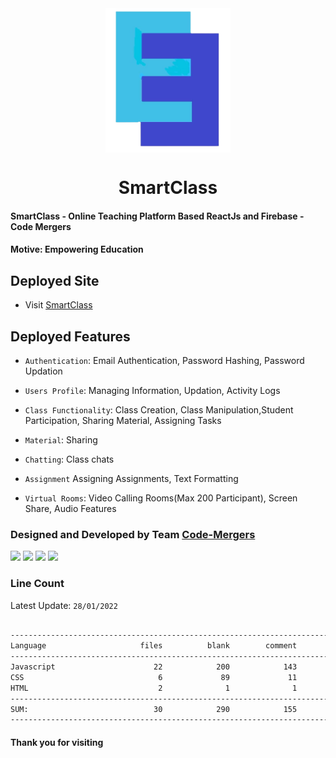 <center>
<img align='center' src="./Images/icon.png" width="200"/>

# SmartClass

</center>

#### SmartClass - Online Teaching Platform Based ReactJs and Firebase - Code Mergers
#### __Motive:__ Empowering Education

## Deployed Site
- Visit [SmartClass](https://smartclass.netlify.app/)

## Deployed Features
- `Authentication`: Email Authentication, Password Hashing, Password Updation
<!-- ![](./Images/auth.png) -->

- `Users Profile`: Managing Information, Updation, Activity Logs
<!-- ![](./Images/user1.png) -->
<!-- ![](./Images/user.png) -->

- `Class Functionality`: Class Creation, Class Manipulation,Student Participation, Sharing Material, Assigning Tasks
<!-- ![](./Images/class1.png) -->
<!-- ![](./Images/class2.png) -->
<!-- ![](./Images/class3.png) -->

- `Material`: Sharing
<!-- ![](./Images/share.png) -->
<!-- ![](./Images/shared.png) -->

- `Chatting`: Class chats
<!-- ![](./Images/chat.png) -->

- `Assignment` Assigning Assignments, Text Formatting
<!-- ![](./Images/assign.png) -->

- `Virtual Rooms`: Video Calling Rooms(Max 200 Participant), Screen Share, Audio Features
<!-- ![](./Images/daily.png) -->


### Designed and Developed by Team [Code-Mergers](https://code-mergers-org.netlify.app/)


[![](https://github.com/Sayan3990.png?size=50)](https://github.com/Sayan3990)
[![](https://github.com/Abhiraj3112000.png?size=50)](https://github.com/Abhiraj3112000)
[![](https://github.com/usagi24.png?size=50)](https://github.com/usagi24)
[![](https://github.com/Yash15-maker.png?size=50)](https://github.com/Yash15-maker)


### Line Count
Latest Update: `28/01/2022`

```sh

-------------------------------------------------------------------------------
Language                     files          blank        comment           code
-------------------------------------------------------------------------------
Javascript                      22            200            143           1550
CSS                              6             89             11            709
HTML                             2              1              1            264
-------------------------------------------------------------------------------
SUM:                            30            290            155           2523
-------------------------------------------------------------------------------

```

#### Thank you for visiting
